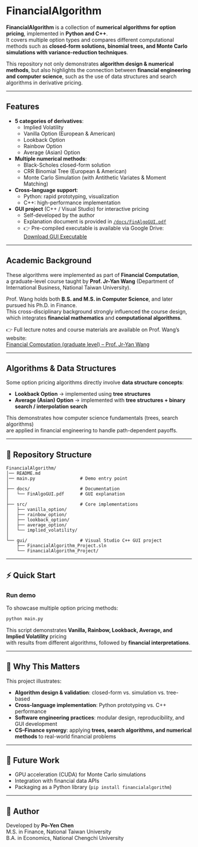 # FinancialAlgorithm

**FinancialAlgorithm** is a collection of **numerical algorithms for option pricing**, implemented in **Python and C++**.  
It covers multiple option types and compares different computational methods such as **closed-form solutions, binomial trees, and Monte Carlo simulations with variance-reduction techniques**.  

This repository not only demonstrates **algorithm design & numerical methods**, but also highlights the connection between **financial engineering and computer science**, such as the use of data structures and search algorithms in derivative pricing.  

---

## Features
- **5 categories of derivatives**:
  - Implied Volatility
  - Vanilla Option (European & American)
  - Lookback Option
  - Rainbow Option
  - Average (Asian) Option
- **Multiple numerical methods**:
  - Black-Scholes closed-form solution
  - CRR Binomial Tree (European & American)
  - Monte Carlo Simulation (with Antithetic Variates & Moment Matching)
- **Cross-language support**:
  - Python: rapid prototyping, visualization
  - C++: high-performance implementation
- **GUI project** (C++ / Visual Studio) for interactive pricing
  - Self-developed by the author  
  - Explanation document is provided in [`/docs/FinAlgoGUI.pdf`](./docs/FinAlgoGUI.pdf)  
  - 👉 Pre-compiled executable is available via Google Drive:  
    [Download GUI Executable](https://drive.google.com/drive/folders/19rN5I7lyPibIerePZmzA9pS2DChA1oQm?usp=sharing)

---

## Academic Background
These algorithms were implemented as part of **Financial Computation**,  
a graduate-level course taught by **Prof. Jr-Yan Wang** (Department of International Business, National Taiwan University).  

Prof. Wang holds both **B.S. and M.S. in Computer Science**, and later pursued his Ph.D. in Finance.  
This cross-disciplinary background strongly influenced the course design, which integrates **financial mathematics** and **computational algorithms**.  

👉 Full lecture notes and course materials are available on Prof. Wang’s website:  
[Financial Computation (graduate level) – Prof. Jr-Yan Wang](https://homepage.ntu.edu.tw/~jryanwang/courses/Financial%20Computation%20or%20Financial%20Engineering%20(graduate%20level)/FC_graduate.htm)

---

## Algorithms & Data Structures
Some option pricing algorithms directly involve **data structure concepts**:
- **Lookback Option** → implemented using **tree structures**  
- **Average (Asian) Option** → implemented with **tree structures + binary search / interpolation search**  

This demonstrates how computer science fundamentals (trees, search algorithms)  
are applied in financial engineering to handle path-dependent payoffs.

---

## 📂 Repository Structure
```plaintext
FinancialAlgorithm/
│── README.md
│── main.py                 # Demo entry point
│
├── docs/                   # Documentation
│   └── FinAlgoGUI.pdf      # GUI explanation
│
├── src/                    # Core implementations
│   ├── vanilla_option/
│   ├── rainbow_option/
│   ├── lookback_option/
│   ├── average_option/
│   └── implied_volatility/
│
└── gui/                    # Visual Studio C++ GUI project
    ├── FinancialAlgorithm_Project.sln
    └── FinancialAlgorithm_Project/
```

---

## ⚡ Quick Start
### Run demo
To showcase multiple option pricing methods:
```bash
python main.py
```
This script demonstrates **Vanilla, Rainbow, Lookback, Average, and Implied Volatility** pricing  
with results from different algorithms, followed by **financial interpretations**.

---

## 📖 Why This Matters
This project illustrates:
- **Algorithm design & validation**: closed-form vs. simulation vs. tree-based  
- **Cross-language implementation**: Python prototyping vs. C++ performance  
- **Software engineering practices**: modular design, reproducibility, and GUI development  
- **CS–Finance synergy**: applying **trees, search algorithms, and numerical methods** to real-world financial problems  

---

## 🔮 Future Work
- GPU acceleration (CUDA) for Monte Carlo simulations  
- Integration with financial data APIs  
- Packaging as a Python library (`pip install financialalgorithm`)  

---

## 📌 Author
Developed by **Po-Yen Chen**  
M.S. in Finance, National Taiwan University  
B.A. in Economics, National Chengchi University  

